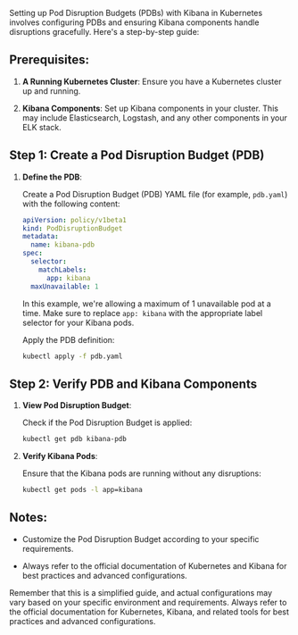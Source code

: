 Setting up Pod Disruption Budgets (PDBs) with Kibana in Kubernetes involves configuring PDBs and ensuring Kibana components handle disruptions gracefully. Here's a step-by-step guide:

## Prerequisites:

1. **A Running Kubernetes Cluster**: Ensure you have a Kubernetes cluster up and running.

2. **Kibana Components**: Set up Kibana components in your cluster. This may include Elasticsearch, Logstash, and any other components in your ELK stack.

## Step 1: Create a Pod Disruption Budget (PDB)

1. **Define the PDB**:

   Create a Pod Disruption Budget (PDB) YAML file (for example, `pdb.yaml`) with the following content:

   ```yaml
   apiVersion: policy/v1beta1
   kind: PodDisruptionBudget
   metadata:
     name: kibana-pdb
   spec:
     selector:
       matchLabels:
         app: kibana
     maxUnavailable: 1
   ```

   In this example, we're allowing a maximum of 1 unavailable pod at a time. Make sure to replace `app: kibana` with the appropriate label selector for your Kibana pods.

   Apply the PDB definition:

   ```bash
   kubectl apply -f pdb.yaml
   ```

## Step 2: Verify PDB and Kibana Components

1. **View Pod Disruption Budget**:

   Check if the Pod Disruption Budget is applied:

   ```bash
   kubectl get pdb kibana-pdb
   ```

2. **Verify Kibana Pods**:

   Ensure that the Kibana pods are running without any disruptions:

   ```bash
   kubectl get pods -l app=kibana
   ```

## Notes:

- Customize the Pod Disruption Budget according to your specific requirements.

- Always refer to the official documentation of Kubernetes and Kibana for best practices and advanced configurations.

Remember that this is a simplified guide, and actual configurations may vary based on your specific environment and requirements. Always refer to the official documentation for Kubernetes, Kibana, and related tools for best practices and advanced configurations.
